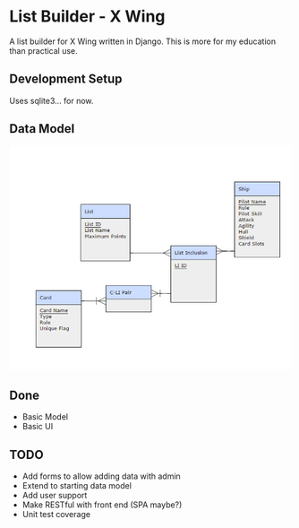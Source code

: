 # List Builder - X Wing

A list builder for X Wing written in Django. This is more for my education than practical use.

## Development Setup

Uses sqlite3... for now.

## Data Model

![Eventual Starting Datamodel](docs/model.png)

## Done

- Basic Model
- Basic UI

## TODO

- Add forms to allow adding data with admin
- Extend to starting data model
- Add user support
- Make RESTful with front end (SPA maybe?)
- Unit test coverage
